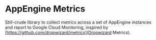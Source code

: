
# AppEngine Metrics

Still-crude library to collect metrics across a set of AppEngine instances and 
report to Google Cloud Monitoring, inspired by [https://github.com/dropwizard/metrics](Dropwizard Metrics).

